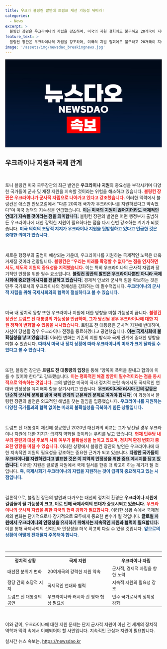 ```yaml
---
title: 우크라 블링컨 발언에 트럼프 재선 가능성 뒤따라!
categories:
  - News
excerpt: >
  블링컨 장관은 우크라이나의 자립을 강조하며, 미국의 지원 철회에도 불구하고 20개국이 지속 지원을 약속했다고 밝혔습니다. 그는 트럼프 전 대통령의 우크라이나 지원 반대 가능성에 대한 우려도 표명했습니다.
feature_text: >
  블링컨 장관은 우크라이나의 자립을 강조하며, 미국의 지원 철회에도 불구하고 20개국이 지속 지원을 약속했다고 밝혔습니다. 그는 트럼프 전 대통령의 우크라이나 지원 반대 가능성에 대한 우려도 표명했습니다.
image: '/assets/img/newsdao_breakingnews.jpg'
---
```


<p><img src="/assets/img/newsdao_breakingnews.jpg" alt="pcversion 속보" /></p>

<h2 data-ke-size="size26">우크라이나 지원과 국제 관계</h2>

<p data-ke-size="size16">&nbsp;</p>

<p>토니 블링컨 미국 국무장관의 최근 발언은 <strong>우크라이나 지원</strong>의 중요성을 부각시키며 다양한 국가들이 군사 및 재정 지원을 지속할 것이라는 위험을 해소하고 있습니다. <b><span style="color: #ee2323;">블링컨 장관은 우크라이나가 군사적 자립으로 나아가고 있다고 강조했습니다.</span></b> 이러한 맥락에서 블링컨은 애스펀 안보포럼에서 "다른 20여개 국가가 우크라이나를 지원하겠다고 약속했다"며 미국 정책의 지속성을 언급했습니다. <b><span style="background-color: #21538527;">이는 미국의 지원이 끊어지더라도 국제적인 연대가 지속될 것이라는 점을 의미합니다.</span></b> 블링컨 장관의 발언은 어떤 행정부가 출범하든 우크라이나에 대한 강력한 지원이 필요하다는 점을 다시 한번 강조하는 계기가 되었습니다. <b><span style="color: #1a5490;">미국 의회의 초당적 지지가 우크라이나 지원을 뒷받침하고 있다고 언급한 것은 중대한 의미가 있습니다.</span></b></p>

<p data-ke-size="size16">&nbsp;</p>

<p>새로운 행정부의 출범이 예상되는 가운데, 우크라이나를 지원하는 국제적인 노력은 더욱 거세질 것이라 전망됩니다. <b><span style="color: #ee2323;">블링컨은 “우리는 미래를 확정할 수 없다”는 점을 인지하면서도, 제도적 지원의 중요성을 지적했습니다.</span></b> 이는 특히 우크라이나의 군사적 자립과 장기적인 안정을 위한 필수 요소입니다. <b><span style="background-color: #21538527;">블링컨 장관의 발언은 우크라이나뿐만 아니라 국제사회에 중요한 메시지를 전달하고 있습니다.</span></b> 경제적 안보와 군사적 힘을 확보하는 것은 민주 국가로서의 우크라이나의 정체성을 강화하는 데 필수적입니다. <b><span style="color: #1a5490;">우크라이나의 군사적 자립을 위해 국제사회와의 협력이 절실하다고 볼 수 있습니다.</span></b></p>

<p data-ke-size="size16">&nbsp;</p>

<p>미국 내 정치적 동향 또한 우크라이나 지원에 대한 영향을 미칠 가능성이 큽니다. <b><span style="color: #ee2323;">블링컨 장관은 트럼프 전 대통령의 가능성을 언급하며, 그가 당선될 경우 우크라이나에 대한 지원 정책이 변화할 수 있음을 시사했습니다.</span></b> 트럼프 전 대통령은 군사적 지원에 반대하며, 자신이 당선될 경우 우크라이나 전쟁을 종료하겠다고 공언했습니다. <b><span style="background-color: #21538527;">이는 국제사회에 불확실성을 낳고 있습니다.</span></b> 이러한 변화는 기존의 지원 방식과 국제 관계에 중대한 영향을 미칠 수 있습니다. <b><span style="color: #1a5490;">따라서 미국 내 정치 상황에 따라 우크라이나의 미래가 크게 달라질 수 있다고 볼 수 있습니다.</span></b></p>

<p data-ke-size="size16">&nbsp;</p>

<p>또한, 블링컨 장관은 <strong>트럼프 전 대통령의 입장</strong>을 통해 “양쪽이 폭력을 끝내고 합의에 이를 수 있어야 한다”고 강조했습니다. <b><span style="color: #ee2323;">이는 평화적인 해결 방안이 필수적이라는 점을 동시적으로 약속하는 것입니다.</span></b> 그의 발언은 미국이 국내 정치적 논란 속에서도 국제적인 연대와 안정성을 유지해야 함을 상기시키고 있습니다. <b><span style="background-color: #21538527;">우크라이나와 러시아 간의 갈등은 단순히 군사적 문제를 넘어 국제 관계의 근본적인 문제로 여겨야 합니다.</span></b> 이 과정에서 블링컨 장관의 발언은 외교적인 해법을 찾는 길임을 입증했습니다. <b><span style="color: #1a5490;">우크라이나를 지원하는 다양한 국가들과의 협력 없이는 미래의 불확실성을 극복하기 힘든 상황입니다.</span></b></p>

<p data-ke-size="size16">&nbsp;</p>

<p>트럼프 전 대통령이 재선에 성공했던 2020년 대선과의 비교는 그가 당선될 경우 우크라이나 지원에 대한 지지가 급격히 약화될 것이라는 우려를 낳고 있습니다. <b><span style="color: #ee2323;">현재 민주당 내부의 혼란과 대선 후보직 사퇴 여부가 불확실성을 높이고 있으며, 정치적 환경 변화가 중요한 영향을 미칠 수 있습니다.</span></b> 이러한 상황에서 블링컨 장관의 발언은 우크라이나에 대한 지속적인 지원의 필요성을 강조하는 중요한 근거가 되고 있습니다. <b><span style="background-color: #21538527;">다양한 국가들이 우크라이나를 지원하겠다고 발표한 것은 이 지역의 안정성을 위한 중요 메시지를 담고 있습니다.</span></b> 이러한 지원은 글로벌 차원에서 국제 질서를 한층 더 확고히 하는 계기가 될 것입니다. <b><span style="color: #1a5490;">즉, 국제사회가 우크라이나의 자립을 지원하는 것이 급격히 중요해지고 있는 시점입니다.</span></b></p>

<p data-ke-size="size16">&nbsp;</p>

<p>결론적으로, 블링컨 장관의 발언과 다가오는 대선의 정치적 환경은 <strong>우크라이나 지원에 걸림돌이 될 가능성이 크고, 이로 인해 국제사회의 연대가 중요시되고 있습니다.</strong> <b><span style="color: #ee2323;">우크라이나의 군사적 자립을 위한 각국의 협력 강화가 필요합니다.</span></b> 이러한 상황 속에서 국제정세의 변화는 단기적으로나 장기적으로 모두에게 중요한 변수가 될 것입니다. <b><span style="background-color: #21538527;">글로벌 차원에서 우크라이나의 안정성을 유지하기 위해서는 지속적인 지원과 협력이 필요합니다.</span></b> 이를 통해 국제사회의 신뢰도와 안정성을 더욱 확고히 다질 수 있을 것입니다. <b><span style="color: #1a5490;">앞으로의 상황이 어떻게 전개될지 주목해야 합니다.</span></b></p>

<p data-ke-size="size16">&nbsp;</p>

<hr />

<table style="width: 100%; border-collapse: collapse;">
<tbody>
<tr>
<td style="text-align: center; height: 17px;"><b>정치적 상황</b></td>
<td style="text-align: center; height: 17px;"><b>국제 지원</b></td>
<td style="text-align: center; height: 17px;"><b>우크라이나 자립</b></td>
</tr>
<tr>
<td style="text-align: left; height: 17px;">대선전 분위기 변화</td>
<td style="text-align: left; height: 17px;">20여개국의 강력한 지원 약속</td>
<td style="text-align: left; height: 17px;">군사적, 경제적 자립을 향한 노력</td>
</tr>
<tr>
<td style="text-align: left; height: 17px;">정당 간의 초당적 지지</td>
<td style="text-align: left; height: 17px;">국제적인 연대와 협력</td>
<td style="text-align: left; height: 17px;">지속적 지원의 필요성 강조</td>
</tr>
<tr>
<td style="text-align: left; height: 17px;">트럼프 전 대통령의 공언</td>
<td style="text-align: left; height: 17px;">우크라이나와 러시아 간 평화 협상 필요성</td>
<td style="text-align: left; height: 17px;">민주 국가로서의 정체성 강화</td>
</tr>
</tbody>
</table> 

<p data-ke-size="size16">&nbsp;</p> 

<p>이와 같이, 우크라이나에 대한 지원 문제는 단지 군사적 지원이 아닌 전 세계의 정치적 역학과 맥락 속에서 이해되어야 할 사안입니다. 지속적인 관심과 지원이 필요합니다.</p>
실시간 뉴스 속보는, <a href="https://newsdao.kr" rel="dofollow">https://newsdao.kr</a>


